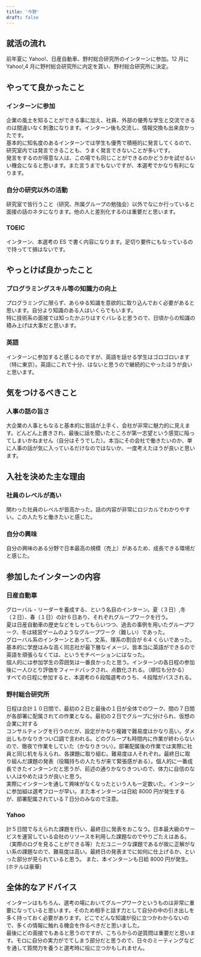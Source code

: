 ```yaml
---
title: '今野'
draft: false
---
```


## 就活の流れ

前年夏に Yahoo!、日産自動車、野村総合研究所のインターンに参加。12 月に Yahoo!,4 月に野村総合研究所に内定を貰い、野村総合研究所に決定。

## やってて良かったこと

### インターンに参加

企業の風土を知ることができる事に加え、社員、外部の優秀な学生と交流できるのは間違いなく刺激になります。インターン後も交流し、情報交換も出来良かったです。  
基本的に知名度のあるインターンでは学生も優秀で積極的に発言してくるので、研究室内では発言できることも、うまく発言できないことが多いです。  
発言をするのが得意な人は、この場でも同じことができるのかどうかを試せるいい機会になると思います。また言うまでもないですが、本選考でかなり有利になります。

### 自分の研究以外の活動

研究室で皆行うこと（研究、所属グループの勉強会）以外でなにか行っていると面接の話のネタになります。他の人と差別化するのは重要だと思います。

### TOEIC

インターン、本選考の ES で書く内容になります。足切り要件にもなっているので持ってて損はないです。

## やっとけば良かったこと

### プログラミングスキル等の知識力の向上

プログラミングに限らず、あらゆる知識を意欲的に取り込んでおく必要があると思います。自分より知識のある人はいくらでもいます。  
特に技術系の面接では知ったかぶりはすぐバレると思うので、日頃からの知識の積み上げは大事だと思います。

### 英語

インターンに参加すると感じるのですが、英語を話せる学生はゴロゴロいます（特に東京）。英語にこれで十分、はないと思うので継続的にやったほうが良いと思います。

## 気をつけるべきこと

### 人事の話の旨さ

大企業の人事ともなると基本的に皆話が上手く、会社が非常に魅力的に見えます。どんどん上書きされ、最後に話を聞いたところが第一志望という感覚に陥ってしまいかねません（自分はそうでした）。本当にその会社で働きたいのか、単に人事の話が気に入っているだけなのではないか、一度考えたほうが良いと思います。

## 入社を決めた主な理由

### 社員のレベルが高い

関わった社員のレベルが皆高かった。話の内容が非常にロジカルでわかりやすい。この人たちと働きたいと感じた。

### 自分の興味

自分の興味のある分野で日本最高の規模（売上）があるため、成長できる環境だと感じた。

## 参加したインターンの内容

### 日産自動車

グローバル・リーダーを養成する、という名目のインターン。夏（３日）,冬（２日）、春（１日）の計６日あり、それぞれグループワークを行う。  
夏は日産自動車の歴史などをしってもらいつつ、過去の事例を用いたグループワーク、冬は経営ゲームのようなグループワーク（難しい）であった。  
グローバル系のインターンとあって、文系、理系の割合が 6:4 くらいであった。基本的に学歴はみな高く同志社が最下層なイメージ。皆本当に英語ができるので英語を頑張らなくては、というモチベーションにはなった。  
個人的には参加学生の雰囲気は一番良かったと思う。インターンの各日程の参加後に一人ひとり評価をフィードバックされ、点数化される。（順位も分かる）  
すべての日程に参加すると、本選考の６段階選考のうち、４段階がパスされる。

### 野村総合研究所

日程は合計１０日間で、最初の２日と最後の１日が全体でのワーク、間の７日間が各部署に配属されての作業となる。最初の２日でグループに分けられ、仮想の企業に対する  
コンサルティングを行うのだが、設定がかなり複雑で難易度はかなり高い。ダメ出しもかなりきつい口調で言われる。どのグループも時間内に作業が終わらないので、徹夜で作業をしていた（かなりきつい）。部署配属後の作業では実際に社員と同じ机を与えられ、各課題に取り組む。難易度は人それぞれ。最終日に取り組んだ課題の発表（役職持ちの人たちが来て緊張感がある）。個人的に一番成長できたインターンだと思うが、前述の通りかなりきついので、体力に自信のない人はやめたほうが良いと思う。  
実際にインターンを通して興味がなくなったという人も一定数いた。インターンに参加組は選考フローが早い。また本インターンは日給 8000 円が発生するが、部署配属されている７日分のみなので注意。

### Yahoo

計５日間で与えられた課題を行い、最終日に発表をおこなう。日本最大級のサービスを運営している会社のリソースを利用した課題なのでやりごたえはある。（実際のログを見ることができる等）ただユニークな課題であるが故に正解がない系の課題なので、難易度は高い。最終日の発表までに如何に仕上げるか、といった部分が見られていると思う。 また、本インターンも日給 8000 円が発生。(ホテルは豪華)

## 全体的なアドバイス

インターンはもちろん、選考の場においてグループワークというものは非常に重要になっていると思います。そのため相手と話す力として自分の中の引き出しを多く持っておく必要があります。どこでどんな知識が役に立つかわからないので、多くの情報に触れる機会を作るべきだと思いました。  
最後にどの面接でもあると思うのですが、こちらからの逆質問は重要だと思います。モロに自分の実力がでてしまう部分だと思うので、日々のミーティングなどを通して質問力を養うと選考時に役に立つかもしれません。
